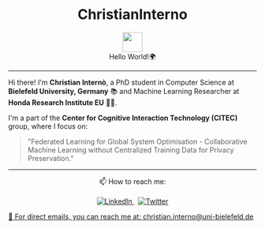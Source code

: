 <h1 align="center">ChristianInterno</h1>
<p align="center">
  <img src="https://media.giphy.com/media/SWoSkN6DxTszqIKEqv/giphy.gif" width="40"> 
  <br>Hello World!🌍
</p>

---

Hi there! I'm **Christian Internò**, a PhD student in Computer Science at **Bielefeld University, Germany** 📚 and Machine Learning Researcher at **Honda Research Institute EU** 👨‍💻.

I'm a part of the **Center for Cognitive Interaction Technology (CITEC)** group, where I focus on:

> "Federated Learning for Global System Optimisation - Collaborative Machine Learning without Centralized Training Data for Privacy Preservation."

---

<p align="center">
  📫 How to reach me: 
  <br><br>
  <a href="https://www.linkedin.com/in/christian-interno">
    <img src="https://img.shields.io/badge/LinkedIn-%230077B5.svg?&style=for-the-badge&logo=linkedin&logoColor=white" alt="LinkedIn">
  </a>
  &nbsp;
  <a href="https://twitter.com/ChristianInte16">
    <img src="https://img.shields.io/badge/Twitter-%231DA1F2.svg?&style=for-the-badge&logo=twitter&logoColor=white" alt="Twitter">
</p>

🦜 For direct emails, you can reach me at: 
[christian.interno@uni-bielefeld.de](mailto:christian.interno@uni-bielefeld.de)


